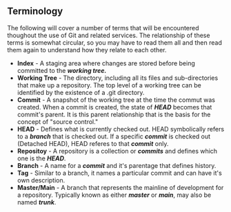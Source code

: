 ## Terminology
The following will cover a number of terms that will be encountered thoughout the use of Git and related services. The relationship of these terms is somewhat circular, so you may have to read them all and then read them again to understand how they relate to each other. 

- **Index** - A staging area where changes are stored before being committed to the ***working tree.***
- **Working Tree** - The directory, including all its files and sub-directories that make up a repository. The top level of a working tree can be identified by the existence of a .git directory.
- **Commit** - A snapshot of the working tree at the time the commut was created. When a commit is created, the state of ***HEAD*** becomes that commit's parent. It is this parent relationship that is the basis for the concept of "source control."
- **HEAD** - Defines what is currently checked out. HEAD symbolically refers to a ***branch*** that is checked out. If a specific ***commit*** is checked out (Detached HEAD), HEAD referes to that ***commit*** only. 
- **Repositoy** - A repository is a collection or ***commits*** and defines which one is the ***HEAD***.
- **Branch** - A name for a ***commit*** and it's parentage that defines history. 
- **Tag** - Similar to a branch, it names a particular commit and can have it's own description.
- **Master/Main** - A branch that represents the mainline of development for a repository. Typically known as either ***master*** or ***main***, may also be named ***trunk***. 